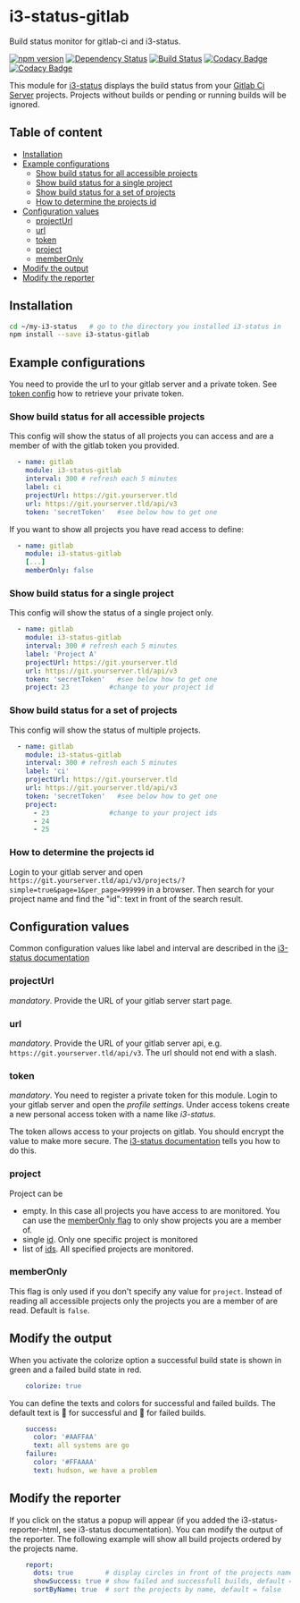 # i3-status-gitlab

Build status monitor for gitlab-ci and i3-status.

[![npm version](https://img.shields.io/npm/v/i3-status-gitlab.svg?style=flat-square)](https://www.npmjs.com/package/i3-status-gitlab)
[![Dependency Status](https://img.shields.io/gemnasium/fehmer/i3-status-gitlab.svg?style=flat-square)](https://gemnasium.com/github.com/fehmer/i3-status-gitlab)
[![Build Status](https://img.shields.io/travis/fehmer/i3-status-gitlab.svg?style=flat-square)](https://travis-ci.org/fehmer/i3-status-gitlab)
[![Codacy Badge](https://img.shields.io/codacy/grade/697ad1955c8d4ebb86650c5ac5e6603c.svg?style=flat-square)](https://www.codacy.com/app/fehmer/i3-status-gitlab?utm_source=github.com&amp;utm_medium=referral&amp;utm_content=fehmer/i3-status-gitlab&amp;utm_campaign=Badge_Grade)
[![Codacy Badge](https://img.shields.io/codacy/coverage/697ad1955c8d4ebb86650c5ac5e6603c.svg?style=flat-square)](https://www.codacy.com/app/fehmer/i3-status-gitlab?utm_source=github.com&amp;utm_medium=referral&amp;utm_content=fehmer/i3-status-gitlab&amp;utm_campaign=Badge_Coverage)


This module for [i3-status](https://www.npmjs.com/package/i3-status) displays the build status from your [Gitlab Ci Server](https://www.gitlab.com/) projects. Projects without builds or pending or running builds will be ignored.


## Table of content
<!-- MarkdownTOC -->

- [Installation](#installation)
- [Example configurations](#example-configurations)
  - [Show build status for all accessible projects](#show-build-status-for-all-accessible-projects)
  - [Show build status for a single project](#show-build-status-for-a-single-project)
  - [Show build status for a set of projects](#show-build-status-for-a-set-of-projects)
  - [How to determine the projects id](#how-to-determine-the-projects-id)
- [Configuration values](#configuration-values)
  - [projectUrl](#projecturl)
  - [url](#url)
  - [token](#token)
  - [project](#project)
  - [memberOnly](#memberonly)
- [Modify the output](#modify-the-output)
- [Modify the reporter](#modify-the-reporter)

<!-- /MarkdownTOC -->


## Installation

``` sh
cd ~/my-i3-status   # go to the directory you installed i3-status in
npm install --save i3-status-gitlab
```


## Example configurations

You need to provide the url to your gitlab server and a private token. See [token config](#token) how to retrieve your private token.

### Show build status for all accessible projects

This config will show the status of all projects you can access and are a member of with the gitlab token you provided.

``` yaml
  - name: gitlab
    module: i3-status-gitlab
    interval: 300 # refresh each 5 minutes
    label: ci
    projectUrl: https://git.yourserver.tld
    url: https://git.yourserver.tld/api/v3
    token: 'secretToken'   #see below how to get one
```

If you want to show all projects you have read access to define:

``` yaml
  - name: gitlab
    module: i3-status-gitlab
    [...]
    memberOnly: false
```


### Show build status for a single project

This config will show the status of a single project only.

``` yaml
  - name: gitlab
    module: i3-status-gitlab
    interval: 300 # refresh each 5 minutes
    label: 'Project A'
    projectUrl: https://git.yourserver.tld
    url: https://git.yourserver.tld/api/v3
    token: 'secretToken'   #see below how to get one
    project: 23          #change to your project id
```



### Show build status for a set of projects

This config will show the status of multiple projects. 

``` yaml
  - name: gitlab
    module: i3-status-gitlab
    interval: 300 # refresh each 5 minutes
    label: 'ci'
    projectUrl: https://git.yourserver.tld
    url: https://git.yourserver.tld/api/v3
    token: 'secretToken'   #see below how to get one
    project:
      - 23               #change to your project ids
      - 24
      - 25
```


### How to determine the projects id

Login to your gitlab server and open ```https://git.yourserver.tld/api/v3/projects/?simple=true&page=1&per_page=999999``` in a browser. Then search for your project name and find the "id": text in front of the search result.


## Configuration values

Common configuration values like label and interval are described in the [i3-status documentation](https://github.com/fehmer/i3-status/blob/master/docs/configuration.md)



### projectUrl

*mandatory*. Provide the URL of your gitlab server start page.


### url

*mandatory*. Provide the URL of your gitlab server api, e.g. ```https://git.yourserver.tld/api/v3```. The url should not end with a slash.


### token

*mandatory*. You need to register a private token for this module. Login to your gitlab server and open the *profile settings*. Under access tokens create a new personal access token with a name like *i3-status*.

The token allows access to your projects on gitlab. You should encrypt the value to make more secure. The [i3-status documentation](https://github.com/fehmer/i3-status#a-note-on-security) tells you how to do this.


### project

Project can be

- empty. In this case all projects you have access to are monitored. You can use the [memberOnly flag](#memberOnly) to only show projects you are a member 
 of.
- single [id](#how-to-determine-the-projects-id). Only one specific project is monitored
- list of [ids](#how-to-determine-the-projects-id). All specified projects are monitored.


### memberOnly

This flag is only used if you don't specify any value for ```project```. Instead of reading all accessible projects only the projects you are a member of are read. Default is ```false```. 


## Modify the output 

When you activate the colorize option a successful build state is shown in green and a failed build state in red. 

``` yaml
    colorize: true
```


You can define the texts and colors for successful and failed builds.
The default text is **** for successful and **** for failed builds.

``` yaml
    success:
      color: '#AAFFAA'
      text: all systems are go
    failure:
      color: '#FFAAAA'
      text: hudson, we have a problem
```


## Modify the reporter

If you click on the status a popup will appear (if you added the i3-status-reporter-html, see i3-status documentation). You can modify the output of the reporter. The following example will show all build projects ordered by the projects name.

``` yaml
    report:
      dots: true        # display circles in front of the projects name, default = true
      showSuccess: true # show failed and successfull builds, default = false
      sortByName: true  # sort the projects by name, default = false
```


